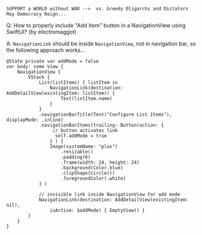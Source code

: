 ```
SUPPORT a WORLD without WAR -->  vs. Greedy Oligarchs and Dictators
May Democracy Reign... 
```

Q: How to properly include "Add Item" button in a NavigationView using SwiftUI? (by electromaggot)

A: `NavigationLink` should be inside `NavigationView`, not in navigation bar, so the following approach works...

    @State private var addMode = false
    var body: some View {
        NavigationView {
            VStack {
                List(listItems) { listItem in
                    NavigationLink(destination: AddDetailView(existingItem: listItem)) {
                        Text(listItem.name)
                    }
                }
                .navigationBarTitle(Text("Configure List Items"), displayMode: .inline)
                .navigationBarItems(trailing: Button(action: { 
                     // button activates link
                      self.addMode = true 
                    } ) {
                    Image(systemName: "plus")
                        .resizable()
                        .padding(6)
                        .frame(width: 24, height: 24)
                        .background(Color.blue)
                        .clipShape(Circle())
                        .foregroundColor(.white)
                } )

                // invisible link inside NavigationView for add mode
                NavigationLink(destination: AddDetailView(existingItem: nil), 
                    isActive: $addMode) { EmptyView() }
            }
        }
    }

